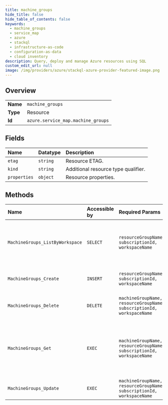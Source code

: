 ```yaml
---
title: machine_groups
hide_title: false
hide_table_of_contents: false
keywords:
  - machine_groups
  - service_map
  - azure    
  - stackql
  - infrastructure-as-code
  - configuration-as-data
  - cloud inventory
description: Query, deploy and manage Azure resources using SQL
custom_edit_url: null
image: /img/providers/azure/stackql-azure-provider-featured-image.png
---
```

  
    

## Overview
<table><tbody>
<tr><td><b>Name</b></td><td><code>machine_groups</code></td></tr>
<tr><td><b>Type</b></td><td>Resource</td></tr>
<tr><td><b>Id</b></td><td><code>azure.service_map.machine_groups</code></td></tr>
</tbody></table>

## Fields
| Name | Datatype | Description |
|:-----|:---------|:------------|
| `etag` | `string` | Resource ETAG. |
| `kind` | `string` | Additional resource type qualifier. |
| `properties` | `object` | Resource properties. |
## Methods
| Name | Accessible by | Required Params | Description |
|:-----|:--------------|:----------------|:------------|
| `MachineGroups_ListByWorkspace` | `SELECT` | `resourceGroupName, subscriptionId, workspaceName` | Returns all machine groups during the specified time interval. |
| `MachineGroups_Create` | `INSERT` | `resourceGroupName, subscriptionId, workspaceName` | Creates a new machine group. |
| `MachineGroups_Delete` | `DELETE` | `machineGroupName, resourceGroupName, subscriptionId, workspaceName` | Deletes the specified Machine Group. |
| `MachineGroups_Get` | `EXEC` | `machineGroupName, resourceGroupName, subscriptionId, workspaceName` | Returns the specified machine group as it existed during the specified time interval. |
| `MachineGroups_Update` | `EXEC` | `machineGroupName, resourceGroupName, subscriptionId, workspaceName` | Updates a machine group. |
